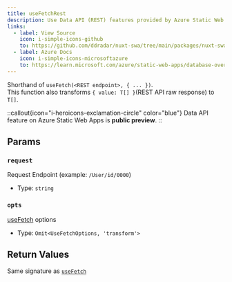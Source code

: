 ```yaml
---
title: useFetchRest
description: Use Data API (REST) features provided by Azure Static Web Apps.
links:
  - label: View Source
    icon: i-simple-icons-github
    to: https://github.com/ddradar/nuxt-swa/tree/main/packages/nuxt-swa/src/runtime/composables/useDataApi.ts
  - label: Azure Docs
    icon: i-simple-icons-microsoftazure
    to: https://learn.microsoft.com/azure/static-web-apps/database-overview
---
```


Shorthand of `useFetch(<REST endpoint>, { ... })`.  
This function also transforms `{ value: T[] }`(REST API raw response) to `T[]`.

::callout{icon="i-heroicons-exclamation-circle" color="blue"}
Data API feature on Azure Static Web Apps is **public preview**.
::

## Params

### `request`

Request Endpoint (example: `/User/id/0000`)

- Type: `string`

### `opts`

[useFetch](https://nuxt.com/docs/api/composables/use-fetch#params) options

- Type: `Omit<UseFetchOptions, 'transform'>`

## Return Values

Same signature as [`useFetch`](https://nuxt.com/docs/api/composables/use-async-data#return-values)
